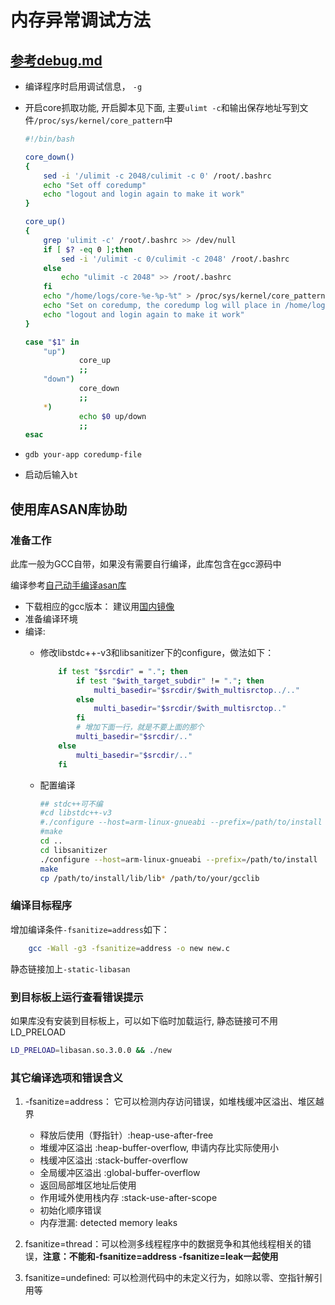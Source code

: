 # 内存异常调试方法

## [参考debug.md](../vala/debug.md)

- 编译程序时启用调试信息， `-g`
- 开启core抓取功能, 开启脚本见下面, 主要`ulimt -c`和输出保存地址写到文件`/proc/sys/kernel/core_pattern`中

    ```sh
    #!/bin/bash

    core_down()
    {
        sed -i '/ulimit -c 2048/culimit -c 0' /root/.bashrc
        echo "Set off coredump"
        echo "logout and login again to make it work"
    }

    core_up()
    {
        grep 'ulimit -c' /root/.bashrc >> /dev/null
        if [ $? -eq 0 ];then
            sed -i '/ulimit -c 0/culimit -c 2048' /root/.bashrc
        else
            echo "ulimit -c 2048" >> /root/.bashrc
        fi
        echo "/home/logs/core-%e-%p-%t" > /proc/sys/kernel/core_pattern
        echo "Set on coredump, the coredump log will place in /home/logs"
        echo "logout and login again to make it work"
    }

    case "$1" in
        "up")
                core_up
                ;;
        "down")
                core_down
                ;;
        *)
                echo $0 up/down
                ;;
    esac
    ```

- `gdb your-app coredump-file`
- 启动后输入`bt`

## 使用库ASAN库协助

### 准备工作

此库一般为GCC自带，如果没有需要自行编译，此库包含在gcc源码中

编译参考[自己动手编译asan库](https://zhuanlan.zhihu.com/p/71564723#%E5%87%86%E5%A4%87%E5%B7%A5%E4%BD%9C)

- 下载相应的gcc版本： 建议用[国内镜像](https://mirrors.aliyun.com/gnu/gcc/)
- 准备编译环境
- 编译:
  - 修改libstdc++-v3和libsanitizer下的configure，做法如下：

    ```sh
        if test "$srcdir" = "."; then
            if test "$with_target_subdir" != "."; then
                multi_basedir="$srcdir/$with_multisrctop../.."
            else
                multi_basedir="$srcdir/$with_multisrctop.."
            fi
            # 增加下面一行，就是不要上面的那个
            multi_basedir="$srcdir/.."
        else
            multi_basedir="$srcdir/.."
        fi
    ```

  - 配置编译

    ```sh
    ## stdc++可不编
    #cd libstdc++-v3
    #./configure --host=arm-linux-gnueabi --prefix=/path/to/install
    #make
    cd ..
    cd libsanitizer
    ./configure --host=arm-linux-gnueabi --prefix=/path/to/install
    make
    cp /path/to/install/lib/lib* /path/to/your/gcclib
    ```

### 编译目标程序

增加编译条件`-fsanitize=address`如下：

```sh
    gcc -Wall -g3 -fsanitize=address -o new new.c
```

静态链接加上`-static-libasan`

### 到目标板上运行查看错误提示

如果库没有安装到目标板上，可以如下临时加载运行, 静态链接可不用LD_PRELOAD

```sh
LD_PRELOAD=libasan.so.3.0.0 && ./new
```

### 其它编译选项和错误含义

1. -fsanitize=address： 它可以检测内存访问错误，如堆栈缓冲区溢出、堆区越界
    - 释放后使用（野指针）:heap-use-after-free
    - 堆缓冲区溢出 :heap-buffer-overflow, 申请内存比实际使用小
    - 栈缓冲区溢出 :stack-buffer-overflow
    - 全局缓冲区溢出 :global-buffer-overflow
    - 返回局部堆区地址后使用
    - 作用域外使用栈内存 :stack-use-after-scope
    - 初始化顺序错误
    - 内存泄漏: detected memory leaks
1. fsanitize=thread：可以检测多线程程序中的数据竞争和其他线程相关的错误，**注意：不能和-fsanitize=address -fsanitize=leak一起使用**

1. fsanitize=undefined: 可以检测代码中的未定义行为，如除以零、空指针解引用等

